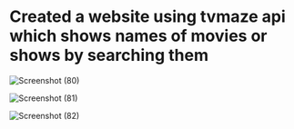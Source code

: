 # Created a website using tvmaze api which shows names  of movies or shows by searching them 

![Screenshot (80)](https://github.com/Dheeraj-485/tvMaze/assets/118504120/f8f2755f-3505-4562-9ffc-3436e829cab2)

![Screenshot (81)](https://github.com/Dheeraj-485/tvMaze/assets/118504120/047604bb-8aa8-4713-a953-bf830be5929e)

![Screenshot (82)](https://github.com/Dheeraj-485/tvMaze/assets/118504120/7f4ddac2-5408-4c10-a7f3-d9dfbe2db041)
